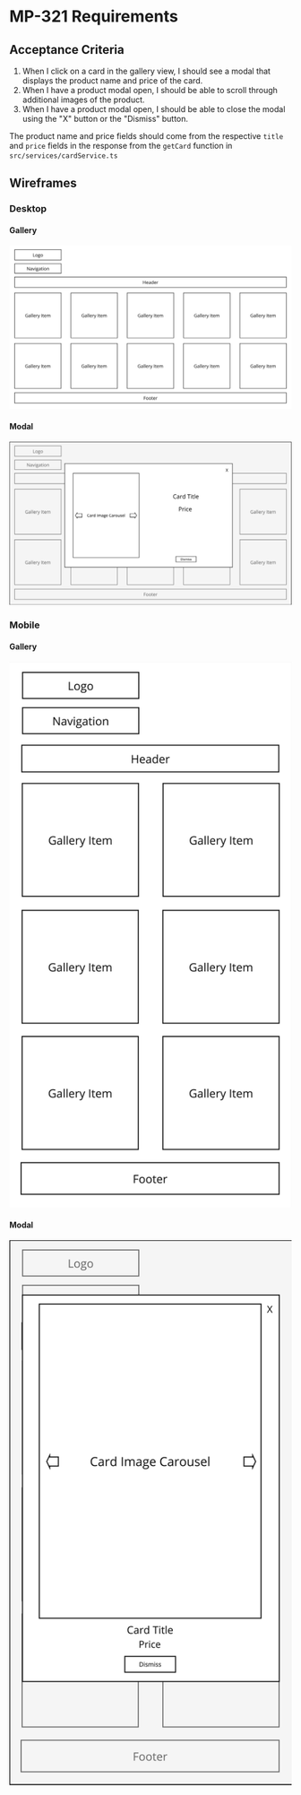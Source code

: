 # MP-321 Requirements

## Acceptance Criteria

1. When I click on a card in the gallery view, I should see a modal that displays the product name and price of the card.
2. When I have a product modal open, I should be able to scroll through additional images of the product.
3. When I have a product modal open, I should be able to close the modal using the "X" button or the "Dismiss" button.

The product name and price fields should come from the respective `title` and `price` fields in the response from the `getCard` function in `src/services/cardService.ts`

## Wireframes

### Desktop

#### Gallery

![Gallery Desktop View](/wireframes/desktop/gallery.jpg "Gallery Desktop View")

#### Modal

![Modal Desktop View](/wireframes/desktop/modal.jpg "Modal Desktop View")

### Mobile

#### Gallery

![Gallery Mobile View](/wireframes/mobile/gallery.jpg "Gallery Mobile View")

#### Modal

![Modal Mobile View](/wireframes/mobile/modal.jpg "Modal Mobile View")

